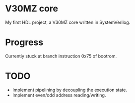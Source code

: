 # V30MZ core

My first HDL project, a V30MZ core written in SystemVerilog.

# Progress

Currently stuck at branch instruction 0x75 of bootrom.

# TODO

* Implement pipelining by decoupling the execution state.
* Implement even/odd address reading/writing.
